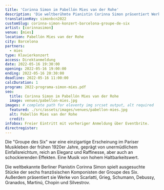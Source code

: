 ```yaml
---
title: 'Corinna Simon im Pabellón Mies van der Rohe'
description: 'Die weltberühmte Pianistin Corinna Simon präsentiert Werke der Groupe des Six sowie Werke von Scarlatti, Grieg, Schumann, Debussy, Granados, Martinu, Chopin und Silvestrov.'
translationKey: simonbcn2022
customSlug: corinna-simon-konzert-barcelona-groupe-de-six
artist: [corinnasimon]
venue: [mies]
location: Pabellón Mies van der Rohe
city: Barcelona
partners:
  - mies
type: Klavierkonzert
access: Direktanmeldung
date: 2022-05-16 19:30:00
opening: 2022-05-16 19:00:00
ending: 2022-05-16 20:30:00
deadline: 2022-05-16 11:00:00
calcDuration: 1
program: 2022-programa-simon-mies.pdf
seo:
  title: Corinna Simon im Pabellón Mies van der Rohe
  image: venues/pabellon-mies.jpg
images: # complete path for eleventy img srcset output, alt required
  featured: ./src/assets/images/venues/pabellon-mies.jpg
  alt: Pabellón Mies van der Rohe
  credit:
infobox: Freier Eintritt mit vorheriger Anmeldung über Eventbrite.
directregister:
---
```


Die "Groupe des Six" war eine einzigartige Erscheinung im Pariser Musikleben der frühen 1920er Jahre, geprägt von unermüdlichem Einfallsreichtum, reich an Eleganz und Raffinesse, aber auch an schockierenden Effekten. Eine Musik von hohem Haltbarkeitswert.

Die weltbekannte Berliner Pianistin Corinna Simon spielt ausgesuchte Stücke der sechs französischen Komponisten der Groupe des Six. Außerdem präsentiert sie Werke von Scarlatti, Grieg, Schumann, Debussy, Granados, Martinú, Chopin und Silvestrov.
